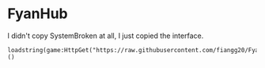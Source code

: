 # FyanHub

I didn't copy SystemBroken at all, I just copied the interface.

```
loadstring(game:HttpGet("https://raw.githubusercontent.com/fiangg20/FyanHub/refs/heads/main/FyanHub.lua"))()
```
